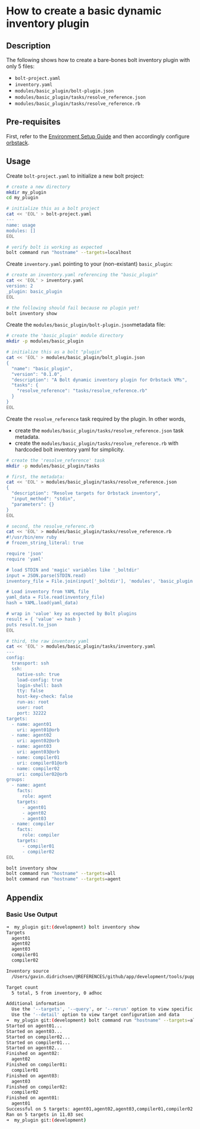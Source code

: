 # How to create a basic dynamic inventory plugin

## Description

The following shows how to create a bare-bones bolt inventory plugin with only 5 files:

* `bolt-project.yaml​`
* `inventory.yaml​`
* `modules/basic_plugin/bolt-plugin.json​`
* `modules/basic_plugin/tasks/resolve_reference.json​`
* `modules/basic_plugin/tasks/resolve_reference.rb`

## Pre-requisites

First, refer to the [Environment Setup Guide](how_to_setup_environment.md) and then accordingly configure [orbstack](https://docs.orbstack.dev).

## Usage

Create `bolt-project.yaml​` to initialize a new bolt project:

```bash
# create a new directory
mkdir my_plugin
cd my_plugin

# initialize this as a bolt project
cat << 'EOL' > bolt-project.yaml
---
name: usage
modules: []
EOL

# verify bolt is working as expected
bolt command run "hostname" --targets=localhost
```

Create `inventory.yaml​` pointing to your (non-existant) `basic_plugin`:

```bash
# create an inventory.yaml referencing the "basic_plugin"
cat << 'EOL' > inventory.yaml
version: 2
_plugin: basic_plugin
EOL

# the following should fail because no plugin yet!
bolt inventory show
```

Create the `modules/basic_plugin/bolt-plugin.json​` metadata file:

```bash
# create the 'basic_plugin' module directory
mkdir -p modules/basic_plugin

# initialize this as a bolt "plugin"
cat << 'EOL' > modules/basic_plugin/bolt_plugin.json
{
  "name": "basic_plugin",
  "version": "0.1.0",
  "description": "A Bolt dynamic inventory plugin for Orbstack VMs",
  "tasks": {
    "resolve_reference": "tasks/resolve_reference.rb"
  }
}
EOL
```

Create the `resolve_reference` task required by the plugin.  In other words,

* create the `modules/basic_plugin/tasks/resolve_reference.json​` task metadata.
* create the `modules/basic_plugin/tasks/resolve_reference.rb` with hardcoded bolt inventory yaml for simplicity.

```bash
# create the 'resolve_reference' task
mkdir -p modules/basic_plugin/tasks

# first, the metadata:
cat << 'EOL' > modules/basic_plugin/tasks/resolve_reference.json
{
  "description": "Resolve targets for Orbstack inventory",
  "input_method": "stdin",
  "parameters": {}
}
EOL

# second, the resolve_referenc.rb
cat << 'EOL' > modules/basic_plugin/tasks/resolve_reference.rb
#!/usr/bin/env ruby
# frozen_string_literal: true

require 'json'
require 'yaml'

# load STDIN and 'magic' variables like '_boltdir'
input = JSON.parse(STDIN.read)
inventory_file = File.join(input['_boltdir'], 'modules', 'basic_plugin', 'tasks', 'inventory.yaml')

# Load inventory from YAML file
yaml_data = File.read(inventory_file)
hash = YAML.load(yaml_data)

# wrap in 'value' key as expected by Bolt plugins
result = { 'value' => hash }
puts result.to_json
EOL

# third, the raw inventory yaml
cat << 'EOL' > modules/basic_plugin/tasks/inventory.yaml
---
config:
  transport: ssh
  ssh:
    native-ssh: true
    load-config: true
    login-shell: bash
    tty: false
    host-key-check: false
    run-as: root
    user: root
    port: 32222
targets:
  - name: agent01
    uri: agent01@orb
  - name: agent02
    uri: agent02@orb
  - name: agent03
    uri: agent03@orb
  - name: compiler01
    uri: compiler01@orb
  - name: compiler02
    uri: compiler02@orb
groups:
  - name: agent
    facts:
      role: agent
    targets:
      - agent01
      - agent02
      - agent03
  - name: compiler
    facts:
      role: compiler
    targets:
      - compiler01
      - compiler02
EOL
```

```bash
bolt inventory show
bolt command run "hostname" --targets=all
bolt command run "hostname" --targets=agent
```

## Appendix

### Basic Use Output

```bash
➜  my_plugin git:(development) bolt inventory show
Targets
  agent01
  agent02
  agent03
  compiler01
  compiler02

Inventory source
  /Users/gavin.didrichsen/@REFERENCES/github/app/development/tools/puppet/repositories/gavindidrichsen/control-repo/site-modules/bigbird/dump/my_plugin/inventory.yaml

Target count
  5 total, 5 from inventory, 0 adhoc

Additional information
  Use the '--targets', '--query', or '--rerun' option to view specific targets
  Use the '--detail' option to view target configuration and data
➜  my_plugin git:(development) bolt command run "hostname" --targets=all
Started on agent01...
Started on agent03...
Started on compiler02...
Started on compiler01...
Started on agent02...
Finished on agent02:
  agent02
Finished on compiler01:
  compiler01
Finished on agent03:
  agent03
Finished on compiler02:
  compiler02
Finished on agent01:
  agent01
Successful on 5 targets: agent01,agent02,agent03,compiler01,compiler02
Ran on 5 targets in 11.03 sec
➜  my_plugin git:(development) 
```
